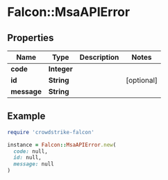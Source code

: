 # Falcon::MsaAPIError

## Properties

| Name | Type | Description | Notes |
| ---- | ---- | ----------- | ----- |
| **code** | **Integer** |  |  |
| **id** | **String** |  | [optional] |
| **message** | **String** |  |  |

## Example

```ruby
require 'crowdstrike-falcon'

instance = Falcon::MsaAPIError.new(
  code: null,
  id: null,
  message: null
)
```

